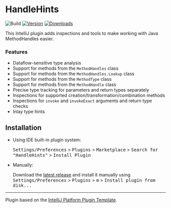 # HandleHints

![Build](https://github.com/SirYwell/HandleHints/workflows/Build/badge.svg)
[![Version](https://img.shields.io/jetbrains/plugin/v/24637.svg)](https://plugins.jetbrains.com/plugin/24637)
[![Downloads](https://img.shields.io/jetbrains/plugin/d/24637.svg)](https://plugins.jetbrains.com/plugin/24637)
<!--
## Template ToDo list
- [x] Create a new [IntelliJ Platform Plugin Template][template] project.
- [ ] Get familiar with the [template documentation][template].
- [ ] Verify the [pluginGroup](./gradle.properties), [plugin ID](./src/main/resources/META-INF/plugin.xml) and [sources package](./src/main/kotlin).
- [ ] Review the [Legal Agreements](https://plugins.jetbrains.com/docs/marketplace/legal-agreements.html).
- [ ] [Publish a plugin manually](https://plugins.jetbrains.com/docs/intellij/publishing-plugin.html?from=IJPluginTemplate) for the first time.
- [ ] Set the Plugin ID in the above README badges.
- [ ] Set the [Deployment Token](https://plugins.jetbrains.com/docs/marketplace/plugin-upload.html).
- [ ] Click the <kbd>Watch</kbd> button on the top of the [IntelliJ Platform Plugin Template][template] to be notified about releases containing new features and fixes.
-->

<!-- Plugin description -->
This IntelliJ plugin adds inspections and tools to make working with Java MethodHandles easier.

### Features

- Dataflow-sensitive type analysis
- Support for methods from the `MethodHandles` class
- Support for methods from the `MethodHandles.Lookup` class
- Support for methods from the `MethodType` class
- Support for methods from the `MethodHandle` class
- Precise type tracking for parameters and return types separately
- Inspections for supported creation/transformation/combination methods
- Inspections for `invoke` and `invokeExact` arguments and return type checks
- Inlay type hints
<!-- Plugin description end -->

## Installation

- Using IDE built-in plugin system:
  
  <kbd>Settings/Preferences</kbd> > <kbd>Plugins</kbd> > <kbd>Marketplace</kbd> > <kbd>Search for "HandleHints"</kbd> >
  <kbd>Install Plugin</kbd>
  
- Manually:

  Download the [latest release](https://github.com/SirYwell/HandleHints/releases/latest) and install it manually using
  <kbd>Settings/Preferences</kbd> > <kbd>Plugins</kbd> > <kbd>⚙️</kbd> > <kbd>Install plugin from disk...</kbd>


---
Plugin based on the [IntelliJ Platform Plugin Template][template].

[template]: https://github.com/JetBrains/intellij-platform-plugin-template
